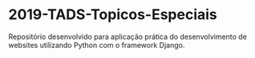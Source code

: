# 2019-TADS-Topicos-Especiais
Repositório desenvolvido para aplicação prática do desenvolvimento de websites utilizando Python com o framework Django.
